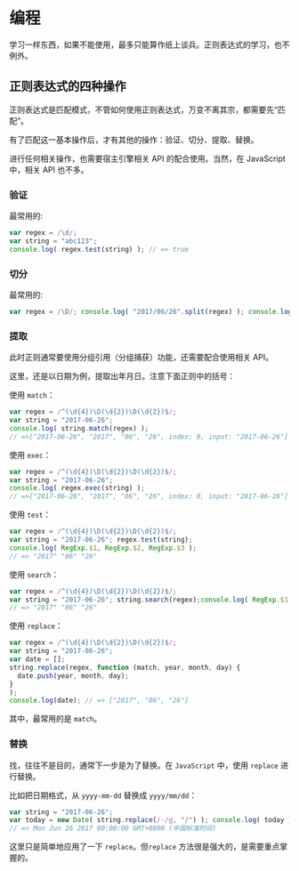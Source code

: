 # 编程

学习一样东西，如果不能使用，最多只能算作纸上谈兵。正则表达式的学习，也不例外。

## 正则表达式的四种操作

正则表达式是匹配模式，不管如何使用正则表达式，万变不离其宗，都需要先“匹配”。

有了匹配这一基本操作后，才有其他的操作：验证、切分、提取、替换。

进行任何相关操作，也需要宿主引擎相关 API 的配合使用。当然，在 JavaScript 中，相关 API 也不多。

### 验证

最常用的:

```js
var regex = /\d/;
var string = "abc123";
console.log( regex.test(string) ); // => true
```

### 切分

最常用的:

```js
var regex = /\D/; console.log( "2017/06/26".split(regex) ); console.log( "2017.06.26".split(regex) ); console.log( "2017-06-26".split(regex) ); // => ["2017", "06", "26"] // => ["2017", "06", "26"] // => ["2017", "06", "26"]
```

### 提取

此时正则通常要使用分组引用（分组捕获）功能，还需要配合使用相关 API。

这里，还是以日期为例，提取出年月日。注意下面正则中的括号：

使用 `match`：

```js
var regex = /^(\d{4})\D(\d{2})\D(\d{2})$/;
var string = "2017-06-26";
console.log( string.match(regex) );
// =>["2017-06-26", "2017", "06", "26", index: 0, input: "2017-06-26"]
```

使用 `exec`：

```js
var regex = /^(\d{4})\D(\d{2})\D(\d{2})$/;
var string = "2017-06-26";
console.log( regex.exec(string) );
// =>["2017-06-26", "2017", "06", "26", index: 0, input: "2017-06-26"]
```

使用 `test`：

```js
var regex = /^(\d{4})\D(\d{2})\D(\d{2})$/;
var string = "2017-06-26"; regex.test(string);
console.log( RegExp.$1, RegExp.$2, RegExp.$3 );
// => "2017" "06" "26"
```

使用 `search`：

```js
var regex = /^(\d{4})\D(\d{2})\D(\d{2})$/;
var string = "2017-06-26"; string.search(regex);console.log( RegExp.$1, RegExp.$2, RegExp.$3 );
// => "2017" "06" "26"
```

使用 `replace`：

```js
var regex = /^(\d{4})\D(\d{2})\D(\d{2})$/;
var string = "2017-06-26";
var date = [];
string.replace(regex, function (match, year, month, day) {
  date.push(year, month, day);
}
);
console.log(date); // => ["2017", "06", "26"]
```

其中，最常用的是 `match`。

###  替换

找，往往不是目的，通常下一步是为了替换。在 `JavaScript` 中，使用 `replace` 进行替换。

比如把日期格式，从 `yyyy-mm-dd` 替换成 `yyyy/mm/dd`：

```js
var string = "2017-06-26";
var today = new Date( string.replace(/-/g, "/") ); console.log( today );
// => Mon Jun 26 2017 00:00:00 GMT+0800 (中国标准时间)
```

这里只是简单地应用了一下 `replace`。但`replace` 方法很是强大的，是需要重点掌握的。
